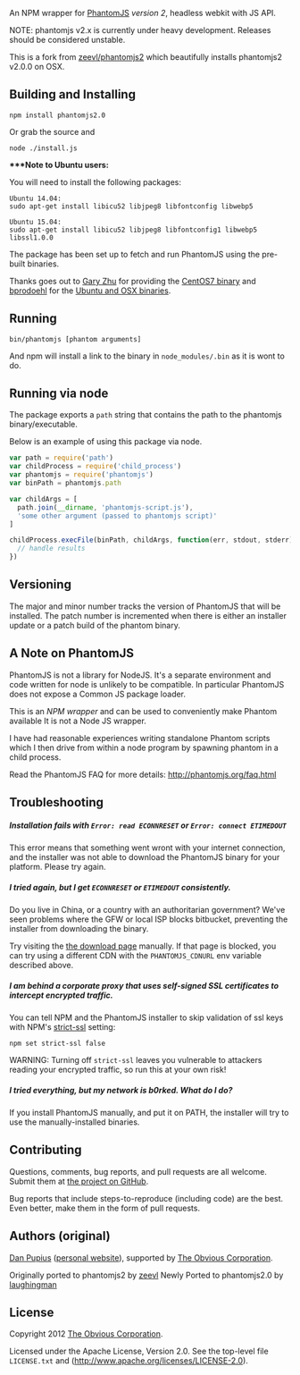An NPM wrapper for [PhantomJS](http://phantomjs.org/) *version 2*, headless webkit with JS API.

NOTE: phantomjs v2.x is currently under heavy development.   Releases should be considered unstable.

This is a fork from [zeevl/phantomjs2](https://github.com/zeevl/phantomjs2) which beautifully installs phantomjs2 v2.0.0 on OSX.


Building and Installing
-----------------------

```shell
npm install phantomjs2.0
```

Or grab the source and

```shell
node ./install.js
```

**\*\*\*Note to Ubuntu users:**

You will need to install the following packages:

```shell
Ubuntu 14.04:
sudo apt-get install libicu52 libjpeg8 libfontconfig libwebp5

Ubuntu 15.04:
sudo apt-get install libicu52 libjpeg8 libfontconfig1 libwebp5 libssl1.0.0
```

The package has been set up to fetch and run PhantomJS using the pre-built binaries.

Thanks goes out to [Gary Zhu](https://github.com/sproffer) for providing the [CentOS7 binary](http://garyzhu.net/notes/phantomjs-centos7.tar) and [bprodoehl](https://github.com/bprodoehl/phantomjs/releases) for the [Ubuntu and OSX binaries](https://github.com/bprodoehl/phantomjs/releases).

Running
-------

```shell
bin/phantomjs [phantom arguments]
```

And npm will install a link to the binary in `node_modules/.bin` as
it is wont to do.

Running via node
----------------

The package exports a `path` string that contains the path to the
phantomjs binary/executable.

Below is an example of using this package via node.

```javascript
var path = require('path')
var childProcess = require('child_process')
var phantomjs = require('phantomjs')
var binPath = phantomjs.path

var childArgs = [
  path.join(__dirname, 'phantomjs-script.js'),
  'some other argument (passed to phantomjs script)'
]

childProcess.execFile(binPath, childArgs, function(err, stdout, stderr) {
  // handle results
})

```

Versioning
----------

The major and minor number tracks the version of PhantomJS that will be
installed. The patch number is incremented when there is either an installer
update or a patch build of the phantom binary.

A Note on PhantomJS
-------------------

PhantomJS is not a library for NodeJS.  It's a separate environment and code
written for node is unlikely to be compatible.  In particular PhantomJS does
not expose a Common JS package loader.

This is an _NPM wrapper_ and can be used to conveniently make Phantom available
It is not a Node JS wrapper.

I have had reasonable experiences writing standalone Phantom scripts which I
then drive from within a node program by spawning phantom in a child process.

Read the PhantomJS FAQ for more details: http://phantomjs.org/faq.html


Troubleshooting
---------------

##### Installation fails with `Error: read ECONNRESET` or `Error: connect ETIMEDOUT`

This error means that something went wront with your internet connection, and the installer
was not able to download the PhantomJS binary for your platform. Please try again.

##### I tried again, but I get `ECONNRESET` or `ETIMEDOUT` consistently.

Do you live in China, or a country with an authoritarian government? We've seen problems where
the GFW or local ISP blocks bitbucket, preventing the installer from downloading the binary.

Try visiting the [the download page](http://cdn.bitbucket.org/ariya/phantomjs/downloads) manually.
If that page is blocked, you can try using a different CDN with the `PHANTOMJS_CDNURL`
env variable described above.

##### I am behind a corporate proxy that uses self-signed SSL certificates to intercept encrypted traffic.

You can tell NPM and the PhantomJS installer to skip validation of ssl keys with NPM's
[strict-ssl](https://www.npmjs.org/doc/misc/npm-config.html#strict-ssl) setting:

```
npm set strict-ssl false
```

WARNING: Turning off `strict-ssl` leaves you vulnerable to attackers reading
your encrypted traffic, so run this at your own risk!

##### I tried everything, but my network is b0rked. What do I do?

If you install PhantomJS manually, and put it on PATH, the installer will try to
use the manually-installed binaries.


Contributing
------------

Questions, comments, bug reports, and pull requests are all welcome.  Submit them at
[the project on GitHub](https://github.com/laughingman/phantomjs2.0/).

Bug reports that include steps-to-reproduce (including code) are the
best. Even better, make them in the form of pull requests.

Authors (original)
------------------

[Dan Pupius](https://github.com/dpup)
([personal website](http://pupius.co.uk)), supported by
[The Obvious Corporation](http://obvious.com/).

Originally ported to phantomjs2 by [zeevl](https://github.com/zeevl)
Newly Ported to phantomjs2.0 by [laughingman](https://github.com/laughingman)

License
-------

Copyright 2012 [The Obvious Corporation](http://obvious.com/).

Licensed under the Apache License, Version 2.0.
See the top-level file `LICENSE.txt` and
(http://www.apache.org/licenses/LICENSE-2.0).

